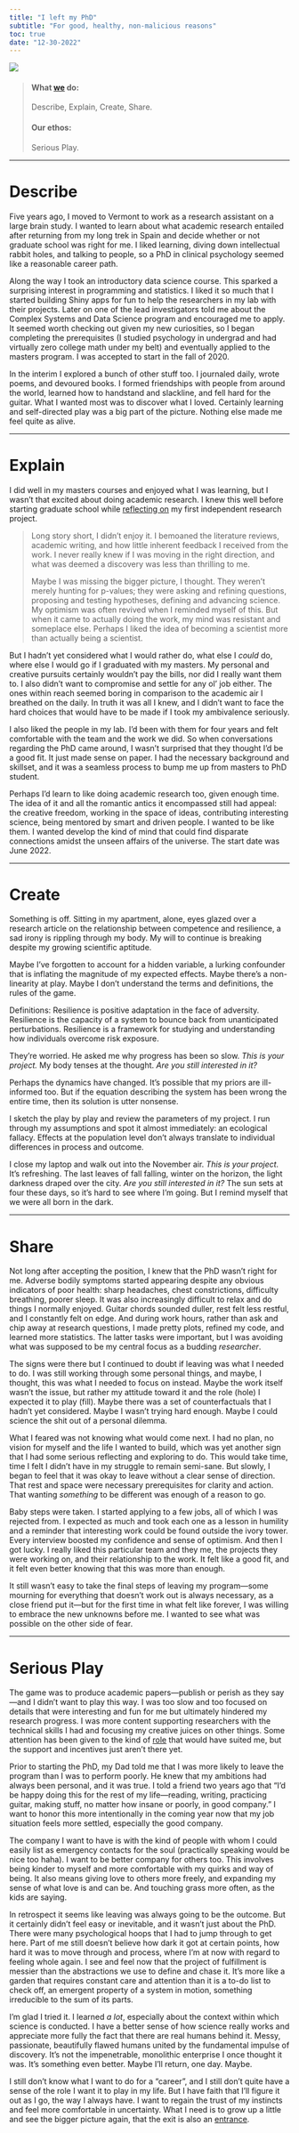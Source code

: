 ```yaml
---
title: "I left my PhD"
subtitle: "For good, healthy, non-malicious reasons"
toc: true
date: "12-30-2022"
---
```


![](https://substackcdn.com/image/fetch/w_1456,c_limit,f_auto,q_auto:good,fl_progressive:steep/https%3A%2F%2Fbucketeer-e05bbc84-baa3-437e-9518-adb32be77984.s3.amazonaws.com%2Fpublic%2Fimages%2F025df0cc-3bb6-4bba-b055-0db2cc2c08b4_3023x3296.jpeg)

> #### What [we](https://vermontcomplexsystems.org/) do:
> 
> Describe, Explain, Create, Share.
> 
> #### Our ethos:
> 
> Serious Play.

---

# Describe

Five years ago, I moved to Vermont to work as a research assistant on a large brain study. I wanted to learn about what academic research entailed after returning from my long trek in Spain and decide whether or not graduate school was right for me. I liked learning, diving down intellectual rabbit holes, and talking to people, so a PhD in clinical psychology seemed like a reasonable career path.

Along the way I took an introductory data science course. This sparked a surprising interest in programming and statistics. I liked it so much that I started building Shiny apps for fun to help the researchers in my lab with their projects. Later on one of the lead investigators told me about the Complex Systems and Data Science program and encouraged me to apply. It seemed worth checking out given my new curiosities, so I began completing the prerequisites (I studied psychology in undergrad and had virtually zero college math under my belt) and eventually applied to the masters program. I was accepted to start in the fall of 2020.

In the interim I explored a bunch of other stuff too. I journaled daily, wrote poems, and devoured books. I formed friendships with people from around the world, learned how to handstand and slackline, and fell hard for the guitar. What I wanted most was to discover what I loved. Certainly learning and self-directed play was a big part of the picture. Nothing else made me feel quite as alive.

---

# Explain

I did well in my masters courses and enjoyed what I was learning, but I wasn’t that excited about doing academic research. I knew this well before starting graduate school while [reflecting on](https://philintheblank.me/posts/rome/) my first independent research project.

> Long story short, I didn’t enjoy it. I bemoaned the literature reviews, academic writing, and how little inherent feedback I received from the work. I never really knew if I was moving in the right direction, and what was deemed a discovery was less than thrilling to me.
> 
> Maybe I was missing the bigger picture, I thought. They weren’t merely hunting for p-values; they were asking and refining questions, proposing and testing hypotheses, defining and advancing science. My optimism was often revived when I reminded myself of this. But when it came to actually doing the work, my mind was resistant and someplace else. Perhaps I liked the idea of becoming a scientist more than actually being a scientist.

But I hadn’t yet considered what I would rather do, what else I _could_ do, where else I would go if I graduated with my masters. My personal and creative pursuits certainly wouldn’t pay the bills, nor did I really want them to. I also didn’t want to compromise and settle for any ol’ job either. The ones within reach seemed boring in comparison to the academic air I breathed on the daily. In truth it was all I knew, and I didn’t want to face the hard choices that would have to be made if I took my ambivalence seriously.

I also liked the people in my lab. I’d been with them for four years and felt comfortable with the team and the work we did. So when conversations regarding the PhD came around, I wasn’t surprised that they thought I’d be a good fit. It just made sense on paper. I had the necessary background and skillset, and it was a seamless process to bump me up from masters to PhD student.

Perhaps I’d learn to like doing academic research too, given enough time. The idea of it and all the romantic antics it encompassed still had appeal: the creative freedom, working in the space of ideas, contributing interesting science, being mentored by smart and driven people. I wanted to be like them. I wanted develop the kind of mind that could find disparate connections amidst the unseen affairs of the universe. The start date was June 2022.

---

# Create

Something is off. Sitting in my apartment, alone, eyes glazed over a research article on the relationship between competence and resilience, a sad irony is rippling through my body. My will to continue is breaking despite my growing scientific aptitude.

Maybe I’ve forgotten to account for a hidden variable, a lurking confounder that is inflating the magnitude of my expected effects. Maybe there’s a non-linearity at play. Maybe I don’t understand the terms and definitions, the rules of the game.

Definitions: Resilience is positive adaptation in the face of adversity. Resilience is the capacity of a system to bounce back from unanticipated perturbations. Resilience is a framework for studying and understanding how individuals overcome risk exposure.

They’re worried. He asked me why progress has been so slow. _This is *your* project._ My body tenses at the thought. _Are you still interested in it?_

Perhaps the dynamics have changed. It’s possible that my priors are ill-informed too. But if the equation describing the system has been wrong the entire time, then its solution is utter nonsense.

I sketch the play by play and review the parameters of my project. I run through my assumptions and spot it almost immediately: an ecological fallacy. Effects at the population level don’t always translate to individual differences in process and outcome.

I close my laptop and walk out into the November air. _This is *your* project._ It’s refreshing. The last leaves of fall falling, winter on the horizon, the light darkness draped over the city. _Are you still interested in it?_ The sun sets at four these days, so it’s hard to see where I’m going. But I remind myself that we were all born in the dark.

---

# Share

Not long after accepting the position, I knew that the PhD wasn’t right for me. Adverse bodily symptoms started appearing despite any obvious indicators of poor health: sharp headaches, chest constrictions, difficulty breathing, poorer sleep. It was also increasingly difficult to relax and do things I normally enjoyed. Guitar chords sounded duller, rest felt less restful, and I constantly felt on edge. And during work hours, rather than ask and chip away at research questions, I made pretty plots, refined my code, and learned more statistics. The latter tasks were important, but I was avoiding what was supposed to be my central focus as a budding _researcher_.

The signs were there but I continued to doubt if leaving was what I needed to do. I was still working through some personal things, and maybe, I thought, this was what I needed to focus on instead. Maybe the work itself wasn’t the issue, but rather my attitude toward it and the role (hole) I expected it to play (fill). Maybe there was a set of counterfactuals that I hadn’t yet considered. Maybe I wasn’t trying hard enough. Maybe I could science the shit out of a personal dilemma.

What I feared was not knowing what would come next. I had no plan, no vision for myself and the life I wanted to build, which was yet another sign that I had some serious reflecting and exploring to do. This would take time, time I felt I didn’t have in my struggle to remain semi-sane. But slowly, I began to feel that it was okay to leave without a clear sense of direction. That rest and space were necessary prerequisites for clarity and action. That wanting _something_ to be different was enough of a reason to go.

Baby steps were taken. I started applying to a few jobs, all of which I was rejected from. I expected as much and took each one as a lesson in humility and a reminder that interesting work could be found outside the ivory tower. Every interview boosted my confidence and sense of optimism. And then I got lucky. I really liked this particular team and they me, the projects they were working on, and their relationship to the work. It felt like a good fit, and it felt even better knowing that this was more than enough.

It still wasn’t easy to take the final steps of leaving my program—some mourning for everything that doesn’t work out is always necessary, as a close friend put it—but for the first time in what felt like forever, I was willing to embrace the new unknowns before me. I wanted to see what was possible on the other side of fear.

---

# Serious Play

The game was to produce academic papers—publish or perish as they say—and I didn’t want to play this way. I was too slow and too focused on details that were interesting and fun for me but ultimately hindered my research progress. I was more content supporting researchers with the technical skills I had and focusing my creative juices on other things. Some attention has been given to the kind of [role](https://www.nature.com/articles/d41586-022-01516-2) that would have suited me, but the support and incentives just aren’t there yet.

Prior to starting the PhD, my Dad told me that I was more likely to leave the program than I was to perform poorly. He knew that my ambitions had always been personal, and it was true. I told a friend two years ago that “I’d be happy doing this for the rest of my life—reading, writing, practicing guitar, making stuff, no matter how insane or poorly, in good company.” I want to honor this more intentionally in the coming year now that my job situation feels more settled, especially the good company.

The company I want to have is with the kind of people with whom I could easily list as emergency contacts for the soul (practically speaking would be nice too haha). I want to be better company for others too. This involves being kinder to myself and more comfortable with my quirks and way of being. It also means giving love to others more freely, and expanding my sense of what love is and can be. And touching grass more often, as the kids are saying.

In retrospect it seems like leaving was always going to be the outcome. But it certainly didn’t feel easy or inevitable, and it wasn’t just about the PhD. There were many psychological hoops that I had to jump through to get here. Part of me still doesn’t believe how dark it got at certain points, how hard it was to move through and process, where I’m at now with regard to feeling whole again. I see and feel now that the project of fulfillment is messier than the abstractions we use to define and chase it. It’s more like a garden that requires constant care and attention than it is a to-do list to check off, an emergent property of a system in motion, something irreducible to the sum of its parts.

I’m glad I tried it. I learned _a lot_, especially about the context within which science is conducted. I have a better sense of how science really works and appreciate more fully the fact that there are real humans behind it. Messy, passionate, beautifully flawed humans united by the fundamental impulse of discovery. It’s not the impenetrable, monolithic enterprise I once thought it was. It’s something even better. Maybe I’ll return, one day. Maybe.

I still don’t know what I want to do for a “career”, and I still don’t quite have a sense of the role I want it to play in my life. But I have faith that I’ll figure it out as I go, the way I always have. I want to regain the trust of my instincts and feel more comfortable in uncertainty. What I need is to grow up a little and see the bigger picture again, that the exit is also an [entrance](https://philintheblank.substack.com/p/my-lifes-work).
